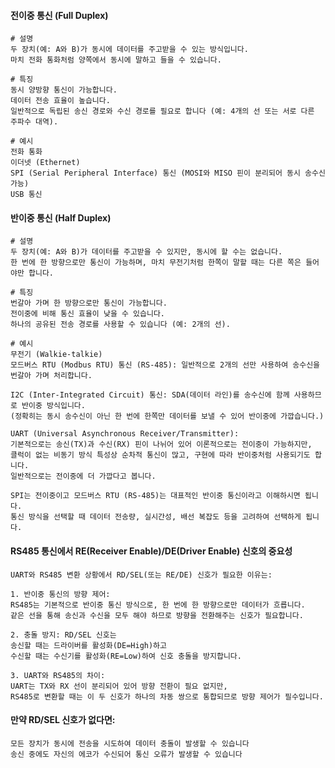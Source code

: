 #### 전이중 통신 (Full Duplex)

```less
# 설명
두 장치(예: A와 B)가 동시에 데이터를 주고받을 수 있는 방식입니다.
마치 전화 통화처럼 양쪽에서 동시에 말하고 들을 수 있습니다.
```

```less
# 특징
동시 양방향 통신이 가능합니다.
데이터 전송 효율이 높습니다.
일반적으로 독립된 송신 경로와 수신 경로를 필요로 합니다 (예: 4개의 선 또는 서로 다른 주파수 대역).
```

```less
# 예시
전화 통화
이더넷 (Ethernet)
SPI (Serial Peripheral Interface) 통신 (MOSI와 MISO 핀이 분리되어 동시 송수신 가능)
USB 통신
```

#### 반이중 통신 (Half Duplex)
```less
# 설명
두 장치(예: A와 B)가 데이터를 주고받을 수 있지만, 동시에 할 수는 없습니다.
한 번에 한 방향으로만 통신이 가능하며, 마치 무전기처럼 한쪽이 말할 때는 다른 쪽은 들어야만 합니다.
```

```less
# 특징
번갈아 가며 한 방향으로만 통신이 가능합니다.
전이중에 비해 통신 효율이 낮을 수 있습니다.
하나의 공유된 전송 경로를 사용할 수 있습니다 (예: 2개의 선).
```

```less
# 예시
무전기 (Walkie-talkie)
모드버스 RTU (Modbus RTU) 통신 (RS-485): 일반적으로 2개의 선만 사용하여 송수신을 번갈아 가며 처리합니다.

I2C (Inter-Integrated Circuit) 통신: SDA(데이터 라인)를 송수신에 함께 사용하므로 반이중 방식입니다.
(정확히는 동시 송수신이 아닌 한 번에 한쪽만 데이터를 보낼 수 있어 반이중에 가깝습니다.)

UART (Universal Asynchronous Receiver/Transmitter):
기본적으로는 송신(TX)과 수신(RX) 핀이 나뉘어 있어 이론적으로는 전이중이 가능하지만,
클럭이 없는 비동기 방식 특성상 순차적 통신이 많고, 구현에 따라 반이중처럼 사용되기도 합니다.
일반적으로는 전이중에 더 가깝다고 봅니다.
```

```less
SPI는 전이중이고 모드버스 RTU (RS-485)는 대표적인 반이중 통신이라고 이해하시면 됩니다.
통신 방식을 선택할 때 데이터 전송량, 실시간성, 배선 복잡도 등을 고려하여 선택하게 됩니다.
```

#### RS485 통신에서 RE(Receiver Enable)/DE(Driver Enable) 신호의 중요성
```less
UART와 RS485 변환 상황에서 RD/SEL(또는 RE/DE) 신호가 필요한 이유는:

1. 반이중 통신의 방향 제어:
RS485는 기본적으로 반이중 통신 방식으로, 한 번에 한 방향으로만 데이터가 흐릅니다.
같은 선을 통해 송신과 수신을 모두 해야 하므로 방향을 전환해주는 신호가 필요합니다.

2. 충돌 방지: RD/SEL 신호는
송신할 때는 드라이버를 활성화(DE=High)하고
수신할 때는 수신기를 활성화(RE=Low)하여 신호 충돌을 방지합니다.

3. UART와 RS485의 차이:
UART는 TX와 RX 선이 분리되어 있어 방향 전환이 필요 없지만,
RS485로 변환할 때는 이 두 신호가 하나의 차동 쌍으로 통합되므로 방향 제어가 필수입니다.
```

#### 만약 RD/SEL 신호가 없다면:
```less
모든 장치가 동시에 전송을 시도하여 데이터 충돌이 발생할 수 있습니다
송신 중에도 자신의 에코가 수신되어 통신 오류가 발생할 수 있습니다
```

















 
